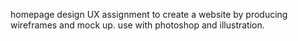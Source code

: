 homepage design
UX assignment to create a website by producing wireframes and mock up. 
use with photoshop and illustration.

